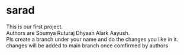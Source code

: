 # sarad
This is our first project.
<br>
Authors are Soumya Ruturaj Dhyaan Alark Aayush.
<br>
Pls create a branch under your name and do the changes you like in it.
<br>
changes will be added to main branch once comfirmed by authors
